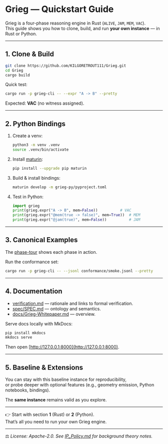 # Grieg — Quickstart Guide

Grieg is a four-phase reasoning engine in Rust (`ALIVE`, `JAM`, `MEM`, `VAC`).  
This guide shows you how to clone, build, and run **your own instance** — in Rust or Python.

---

## 1. Clone & Build

```bash
git clone https://github.com/KILGORETROUT111/Grieg.git
cd Grieg
cargo build
```

Quick test:

```bash
cargo run -p grieg-cli -- --expr "A -> B" --pretty
```

Expected: **VAC** (no witness assigned).

---

## 2. Python Bindings

1. Create a venv:

   ```bash
   python3 -m venv .venv
   source .venv/bin/activate
   ```

2. Install [maturin](https://github.com/PyO3/maturin):

   ```bash
   pip install --upgrade pip maturin
   ```

3. Build & install bindings:

   ```bash
   maturin develop -m grieg-py/pyproject.toml
   ```

4. Test in Python:

   ```python
   import grieg
   print(grieg.expr("A -> B", mem=False))          # VAC
   print(grieg.expr("@mem(true -> false)", mem=True))  # MEM
   print(grieg.expr("@jam(true)", mem=False))          # JAM
   ```

---

## 3. Canonical Examples

The [phase-tour](examples/phase-tour-complete.md) shows each phase in action.

Run the conformance set:

```bash
cargo run -p grieg-cli -- --jsonl conformance/smoke.jsonl --pretty
```

---

## 4. Documentation

- [verification.md](docs/verification.md) — rationale and links to formal verification.  
- [spec/SPEC.md](spec/SPEC.md) — ontology and semantics.  
- [docs/Grieg-Whitepaper.md](docs/Grieg-Whitepaper.md) — overview.  

Serve docs locally with MkDocs:

```bash
pip install mkdocs
mkdocs serve
```

Then open [http://127.0.0.1:8000](http://127.0.0.1:8000).

---

## 5. Baseline & Extensions

You can stay with this baseline instance for reproducibility,  
or probe deeper with optional features (e.g., geometry emission, Python notebooks, bindings).  

The **same instance** remains valid as you explore.

---

👉 Start with section **1** (Rust) or **2** (Python).  
That’s all you need to run your own Grieg engine.

---

⚖️ *License: Apache-2.0. See [IP_Policy.md](IP_Policy.md) for background theory notes.*
